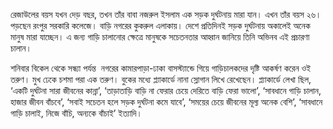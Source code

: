 রেজাউলের বয়স যখন দেড় বছর, তখন তাঁর বাবা নজরুল ইসলাম এক সড়ক দুর্ঘটনায় মারা যান। এখন তাঁর বয়স ২৬। পড়ছেন রংপুর সরকারি কলেজে। বাড়ি নগরের কুকরুল এলাকায়। দেশে প্রতিদিনই সড়ক দুর্ঘটনায় অকালেই অনেক মানুষ মারা যাচ্ছেন। এ জন্য গাড়ি চালানোর ক্ষেত্রে মানুষকে সচেতনতার আহ্বান জানিয়ে তিনি অভিনব এই প্রচারণা চালান।

শনিবার বিকেল থেকে সন্ধ্যা পর্যন্ত  নগরের কামারপাড়া-ঢাকা বাসস্ট্যান্ডে গিয়ে গাড়িচালকদের দৃষ্টি আকর্ষণ করেন ওই তরুণ। মুখ ঢেকে চশমা পরা এক তরুণ। বুকের মধ্যে প্ল্যাকার্ডে নানা স্লোগান লিখে রেখেছেন। প্ল্যাকার্ডে লেখা ছিল, ‘একটি দুর্ঘটনা সারা জীবনের কান্না’, ‘তাড়াতাড়ি বাড়ি না ফেরার চেয়ে দেরিতে বাড়ি ফেরা ভালো’, ‘সাবধানে গাড়ি চালান, হাজার জীবন বাঁচবে’, ‘সবাই সচেতন হলে সড়ক দুর্ঘটনা কমে যাবে’, ‘সময়ের চেয়ে জীবনের মূল্য অনেক বেশি’, ‘সাবধানে গাড়ি চালাই, নিজে বাঁচি, অন্যকে বাঁচাই’ ইত্যাদি।
